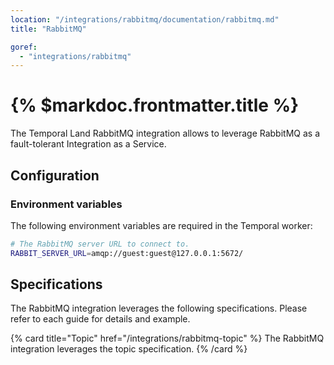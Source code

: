 ```yaml
---
location: "/integrations/rabbitmq/documentation/rabbitmq.md"
title: "RabbitMQ"

goref:
  - "integrations/rabbitmq"
---
```


# {% $markdoc.frontmatter.title %}

The Temporal Land RabbitMQ integration allows to leverage RabbitMQ as a
fault-tolerant Integration as a Service.

## Configuration

### Environment variables

The following environment variables are required in the Temporal worker:

```bash
# The RabbitMQ server URL to connect to.
RABBIT_SERVER_URL=amqp://guest:guest@127.0.0.1:5672/
```

## Specifications

The RabbitMQ integration leverages the following specifications. Please refer
to each guide for details and example.

{% card title="Topic" href="/integrations/rabbitmq-topic" %}
  The RabbitMQ integration leverages the topic specification.
{% /card %}
